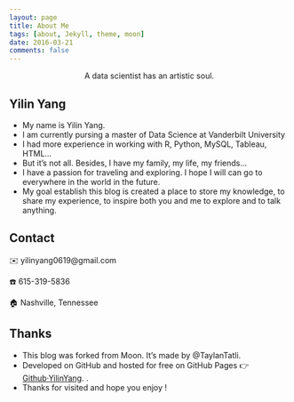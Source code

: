```yaml
---
layout: page
title: About Me
tags: [about, Jekyll, theme, moon]
date: 2016-03-21
comments: false
---
```

    
<center>A data scientist has an artistic soul.</center>

## Yilin Yang
* My name is Yilin Yang.
* I am currently pursing a master of Data Science at Vanderbilt University
* I had more experience in working with R, Python, MySQL, Tableau, HTML…
* But it’s not all. Besides, I have my family, my life, my friends…
* I have a passion for traveling and exploring. I hope I will can go to everywhere in the world in the future.
* My goal establish this blog is created a place to store my knowledge, to share my experience, to inspire both you and me to explore and to talk anything.

## Contact
<p>✉️ yilinyang0619@gmail.com</p>
<p>☎️ 615-319-5836</p>
<p>🏠 Nashville, Tennessee</p>


## Thanks
* This blog was forked from Moon. It’s made by @TaylanTatli.
* Developed on GitHub and hosted for free on GitHub Pages 👉 <a href="http://github.com/yilinyang123">Github·YilinYang</a>.
    .
* Thanks for visited and hope you enjoy !

    


